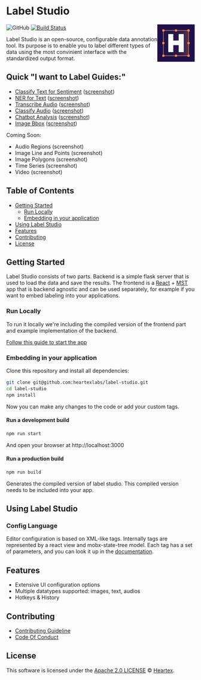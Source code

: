 # Label Studio

<img src="./images/logo.png" align="right" title="Heartex Editor" width="100" height="100">

![GitHub](https://img.shields.io/github/license/heartexlabs/label-studio?logo=heartex) [![Build Status](https://travis-ci.com/heartexlabs/label-studio.svg?branch=master)](https://travis-ci.com/heartexlabs/label-studio)

Label Studio is an open-source, configurable data annotation tool. Its
purpose is to enable you to label different types of data using the
most convinient interface with the standardized output format.

## Quick "I want to Label Guides:"

- [Classify Text for Sentiment](/examples/sentiment_analysis/START.md) ([screenshot](https://user.fm/files/v2-c739eea809a0fde9c90675a2396f577e/Screen%20Shot%202019-08-01%20at%209.17.04%20PM.png))
- [NER for Text](/examples/named_entity/START.md) ([screenshot](https://user.fm/files/v2-cfb599a352fe6c17d209599ce95e7e25/Screen%20Shot%202019-08-01%20at%209.48.24%20PM.png))
- [Transcribe Audio](/examples/transcribe_audio/START.md) ([screenshot](https://user.fm/files/v2-e1f1d31d32db73c07d20a96a78758623/Screen%20Shot%202019-08-01%20at%209.39.54%20PM.png))
- [Classify Audio](/examples/audio_classification/START.md) ([screenshot](https://user.fm/files/v2-70ded6823222ef7f5291482df9ce39c2/Screen%20Shot%202019-08-01%20at%209.21.12%20PM.png))
- [Chatbot Analysis](/examples/chatbot_analysis/START.md) ([screenshot](https://user.fm/files/v2-cb81c8aaa30170724ea19e3af7218fc8/Screen%20Shot%202019-08-01%20at%209.27.14%20PM.png))
- [Image Bbox](/examples/image_bbox/START.md) ([screenshot](https://user.fm/files/v2-04a15361580d038bd9392a225e2569e4/Screen%20Shot%202019-08-01%20at%2011.38.16%20PM.png))

Coming Soon:
- Audio Regions (screenshot)
- Image Line and Points (screenshot)
- Image Polygons (screenshot)
- Time Series (screenshot)
- Video (screenshot)

## Table of Contents

- [Getting Started](#getting-started)
  - [Run Locally](#run-locally)
  - [Embedding in your application](#embedding-in-your-application)
- [Using Label Studio](#using-label-studio)
- [Features](#features)
- [Contributing](#contributing)
- [License](#license)

## Getting Started

Label Studio consists of two parts. Backend is a simple flask server
that is used to load the data and save the results. The frontend is a
[React](https://reactjs.org/) +
[MST](https://github.com/mobxjs/mobx-state-tree) app that is backend
agnostic and can be used separately, for example if you want to embed
labeling into your applications.

### Run Locally

To run it locally we're including the compiled version of the frontend
part and example implementation of the backend. 

[Follow this guide to start the app](backend/README.md)

### Embedding in your application

Clone this repository and install all dependencies:

```bash
git clone git@github.com:heartexlabs/label-studio.git
cd label-studio
npm install
```

Now you can make any changes to the code or add your custom tags.

#### Run a development build

```bash
npm run start
```

And open your browser at http://localhost:3000

#### Run a production build

```bash
npm run build
```

Generates the compiled version of label studio. This compiled version needs to be included into your app.

## Using Label Studio

### Config Language 

Editor configuration is based on XML-like tags. Internally tags are
represented by a react view and mobx-state-tree model. Each tag has a set of parameters, and you can look it up in the [documentation](/docs/Tags.md).

## Features

- Extensive UI configuration options
- Multiple datatypes supported: images, text, audios
- Hotkeys & History

## Contributing

- [Contributing Guideline](/CONTRIBUTING.md)
- [Code Of Conduct](/CODE_OF_CONDUCT.md)

## License

This software is licensed under the [Apache 2.0 LICENSE](/LICENSE) © [Heartex](https://www.heartex.net/).
